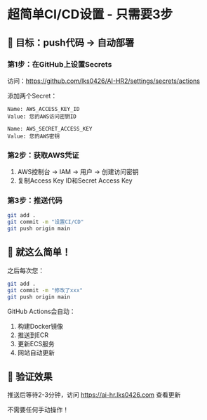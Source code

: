 # 超简单CI/CD设置 - 只需要3步

## 🎯 目标：push代码 → 自动部署

### 第1步：在GitHub上设置Secrets
访问：https://github.com/lks0426/AI-HR2/settings/secrets/actions

添加两个Secret：
```
Name: AWS_ACCESS_KEY_ID
Value: 您的AWS访问密钥ID

Name: AWS_SECRET_ACCESS_KEY  
Value: 您的AWS密钥
```

### 第2步：获取AWS凭证
1. AWS控制台 → IAM → 用户 → 创建访问密钥
2. 复制Access Key ID和Secret Access Key

### 第3步：推送代码
```bash
git add .
git commit -m "设置CI/CD"
git push origin main
```

## 🚀 就这么简单！

之后每次您：
```bash
git add .
git commit -m "修改了xxx"
git push origin main
```

GitHub Actions会自动：
1. 构建Docker镜像
2. 推送到ECR  
3. 更新ECS服务
4. 网站自动更新

## 📱 验证效果
推送后等待2-3分钟，访问 https://ai-hr.lks0426.com 查看更新

不需要任何手动操作！